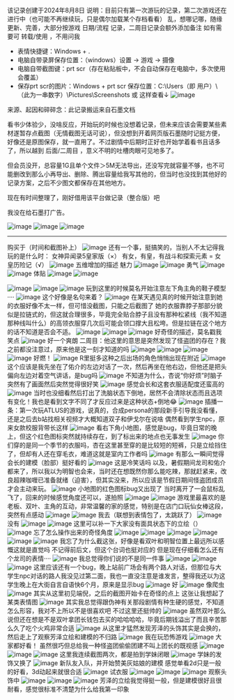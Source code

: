 该记录创建于2024年8月8日
说明：目前只有第一次游玩的记录，第二次游戏还在进行中（也可能不再继续玩，只是偶尔加载某个存档看看）
乱，想哪记哪，随缘更新、完善，大部分按游戏 日期/流程 记录，二周目记录会额外添加备注
如有需要可 转载/使用 ，不用问我

- 表情快捷键：Windows + .
- 电脑自带录屏保存位置：（windows）设置 → 游戏 → 摄像
- 电脑自带截图键：prt scr（存在粘贴板中，不会自动保存在电脑中，多次使用会覆盖）
- 保存prt scr的图片：Windows + prt scr
保存位置：C:\Users（即 用户）\（此为一串数字）\Pictures\Screenshots  或 这样查看↓
![image](https://github.com/user-attachments/assets/01825f12-434f-4729-a159-906507d329eb)


来源、起因和碎碎念：此记录搬运来自石墨文档

看书少体验少，没啥反应，开始玩的时候也没想着记录，但未来应该会需要某些素材遂暂存点截图（无情截图无话可说），但没想到开着网页版石墨随时记挺方便，好像还是原图保存，就一直用了。不过剧情中后期时正好也开始学着看书且话多了，所以越到 后面/二周目 ，意义不明的吐槽肉眼可见地多了。

但会员没开，总容量1G且单个文件＞5M无法导出，还没写完就容量不够，也不可能删改到那么小再导出、删除、腾出容量给我写其他的，但当时也没找到其他好的记录方案，之后不少图文都保存在其他地方。

现在有时间整理了，刚好借用该平台做记录（整合版）吧

我没在给石墨打广告。

![image](https://github.com/user-attachments/assets/f5046329-b70e-4042-b054-b2baac9be498)
![image](https://github.com/user-attachments/assets/82cf40fc-f2fa-4bc7-a587-87765f2d9545)
![image](https://github.com/user-attachments/assets/b689d25e-df94-4dfa-91bc-02d009f22e9a)

***
购买于（时间和截图补上）
![image](https://github.com/user-attachments/assets/d3af60eb-7259-46b5-adb9-1284667f0b26)
还有一个事，挺搞笑的，当别人不太记得我玩的是什么时：
女神异闻录5皇家版（×）
有女，有皇，有战斗和探索元素 = 女皇历险记（√）
![image](https://github.com/user-attachments/assets/663858ac-5176-4aa1-a540-b36e8343a84f)
五维增加的描述
魅力
![image](https://github.com/user-attachments/assets/b5cd7ec3-a949-4457-9d41-1124c31dba0b)
![image](https://github.com/user-attachments/assets/103b66a0-4c2c-4e7f-957f-eea89aedb5d2)
勇气
![image](https://github.com/user-attachments/assets/237f45c3-11ac-4276-88cc-5169f59384ee)
![image](https://github.com/user-attachments/assets/43e63893-f7ee-4433-a539-f10d24962017)
体贴
![image](https://github.com/user-attachments/assets/cbe4cec4-590b-4ed2-98e7-36553c9e2cc3)
![image](https://github.com/user-attachments/assets/0f7358f8-30c3-46e8-b5cd-f2314b5011bf)

![image](https://github.com/user-attachments/assets/47cb2953-4532-4fb8-85a8-4b5f5fbe0ed2)
![image](https://github.com/user-attachments/assets/19de3633-e846-43a3-9706-3097dae2b7cf)
![image](https://github.com/user-attachments/assets/c215e5cc-3e5d-4867-9762-ce78e3e6df8a)
玩到这里的时候莫名开始注意左下角主角的鞋子模型····
![image](https://github.com/user-attachments/assets/62e40f11-6cff-45a2-9e43-9e3f641167bb)
这个好像是名句来着？
![image](https://github.com/user-attachments/assets/bbb527ed-a985-47cd-bdb5-56f2ced5edc9)
在某天遇见真的时候开始注意到她的衣服好像不太一样，但可惜没截图，只能之后截图了
她的衣服靠脖子那部分貌似是拉链式的，但这就合理很多，毕竟完全贴合脖子且没有那种松紧线（我不知道那种线叫什么）的高领衣服穿几次后可能会领口撑大且松垮。但是拉链在这个地方的话不知道是否会不适。
![image](https://github.com/user-attachments/assets/0781afe5-6f4b-4914-bc72-ab471de3188a)
![image](https://github.com/user-attachments/assets/0bda24e4-c306-4152-835e-54200e27334e)
![image](https://github.com/user-attachments/assets/1ed7794a-0540-45ef-9a7b-e062ab3484b1)
好奇怪的描述，莫名戳我笑点
![image](https://github.com/user-attachments/assets/42d208cb-1c92-4f5d-a300-162524dcd5be)
好一个爽朗
二周目：他这里的意思是突然发现了怪盗团的存在？我之前都没注意过，原来他是这一刻才知道的吗
![image](https://github.com/user-attachments/assets/ce1422ad-1985-4f60-8c55-db1c1b388971)
![image](https://github.com/user-attachments/assets/f62efbc4-0cb9-4963-ab24-83008b04ee92)
![image](https://github.com/user-attachments/assets/5ec726b8-08ec-4652-9e79-7450ae01a25d)
![image](https://github.com/user-attachments/assets/a82373f8-e941-4b81-85b5-bbf289e35161)
好燃！
![image](https://github.com/user-attachments/assets/4029d93e-56fd-4446-99ef-38b1d528922a)
R里挺多这种之后出场的角色悄悄出现在附近
![image](https://github.com/user-attachments/assets/b6bd4c2d-c22f-4a39-8a65-3d629850dada)
这个应该是我先坐在了佑介的左边对话了一次，然后再坐在他右边，但他还是把头偏向左边对着空气讲话，是bug吗
![image](https://github.com/user-attachments/assets/05cf8cae-d9f0-4245-93fc-766ddfcc4970)
不知道为什么，杏说“你好烦”时脑子突然有了画面然后突然觉得很好笑
![image](https://github.com/user-attachments/assets/f864e283-5f23-4845-b831-86fa16e5bb0c)
感觉会长和这套衣服适配度还蛮高的
![image](https://github.com/user-attachments/assets/be33a55d-3f2a-4585-871c-d2a7c46542d0)
当时也没细看然后打出了洗脑状态下倒地，居然不会清除状态而且选项有变化！我也是看到文字不同了才反应过来是这种状态+倒地😂
![image](https://github.com/user-attachments/assets/a50cd59b-555a-49ff-8412-44b826015cae)
插播一条：第一次玩ATLUS的游戏，说真的，合成persona的那段新手引导我没看懂，还是之后去b站找相关视频才大概知道双子和伊戈尔在说啥
偶然看到学生npc，原来女款校服背带长这样
![image](https://github.com/user-attachments/assets/9128382c-0d16-4eee-b12e-917f11f908f7)
看右下角小地图，感觉是bug，毕竟日常的晚上，但这个红色图标突然就持续存在，到了标出来的地点也无事发生
![image](https://github.com/user-attachments/assets/9374853a-10bc-4ebd-8ce9-d10a3bc83ed0)
你们穿的是同一个季节的衣服吗，杏在这里甚至穿的是比较短的短裤，只是立绘挡住了，但却有人还在穿毛衣，难道这就是室内工作者吗
![image](https://github.com/user-attachments/assets/d59ae5cd-e33e-4ffc-bf49-627eafe2fa30)
有那么一瞬间觉得会长的建模（脸部）挺好看的
![image](https://github.com/user-attachments/assets/769f9879-8ea9-4a2d-9a79-8a275d5fcecc)
这是冷笑话吗
以及，暑假期间龙司和佑介都来了，所以我以为明智也会来，当时还在想既然你那么能吃辣，那就赶紧来，改良超辣咖喱已准备就绪（迫害），但其实没来，所以应该是节假日期间怪盗团成员才会主动来玩。
![image](https://github.com/user-attachments/assets/2cebcb96-eebf-40d5-9566-8071f8b5ada0)
小地图的红色图标bug又出现了
当时离开了一会鼠标乱飞了，回来的时候感觉角度还可以，遂拍照
![image](https://github.com/user-attachments/assets/291d1558-a3cf-414d-99e4-b543ae15b827)
![image](https://github.com/user-attachments/assets/8814db01-3c45-4aee-9897-fd303a1fe840)
游戏里最喜欢的是老板、双叶、主角的互动，非常温馨的家的感觉，特别是在店门口玩仙女棒这段，突然有点感动
![image](https://github.com/user-attachments/assets/45817396-f00d-4f81-9cc4-9d498a910706)
![image](https://github.com/user-attachments/assets/f8d85ad0-d3f5-46bc-962f-2f6e8fd0c492)
我去（联想到表情包了，太跳跃了）
![image](https://github.com/user-attachments/assets/6966c331-c6dc-41b9-8fb8-18ede3bfb140)
没有
![image](https://github.com/user-attachments/assets/d97dc0c1-441d-4b77-b8a8-94d61915e358)
![image](https://github.com/user-attachments/assets/3e70ba57-29e5-4ce2-b693-8276fd795cc0)
这里可以补一下大家没有面具状态下的立绘（）
![image](https://github.com/user-attachments/assets/3b3efe78-b639-47b9-ad3d-2ba513d9190f)
忘了怎么操作出来的奇怪角度
![image](https://github.com/user-attachments/assets/d7378796-e76a-41fe-96b6-85f36c027d57)
![image](https://github.com/user-attachments/assets/eb089ec3-7794-4460-a382-5276610646b8)
![image](https://github.com/user-attachments/assets/3ddace2b-cbf6-4a7e-8c99-7b6515ddfbf3)
![image](https://github.com/user-attachments/assets/dc9c5b3a-b7d5-4e25-9651-c360f58bfedf)
![image](https://github.com/user-attachments/assets/19adb042-1a59-4b91-9321-636f57d44e14)
![image](https://github.com/user-attachments/assets/6620f40f-4b3a-403b-9736-50d0fc7da4be)
我忘了为什么截这张，好像是看双叶和明智位置上最远所以感慨这就是直觉吗
不记得前后文，但这个台词也挺对应的
但是现在仔细看怎么还有个龙司的表情····
![image](https://github.com/user-attachments/assets/912a1a2d-eca8-4a7d-802f-0a665ed44030)
我总觉得你们说的不是同一件事
![image](https://github.com/user-attachments/assets/639c4d6f-3654-4754-b2a8-575b4ed6fe6c)
![image](https://github.com/user-attachments/assets/82ebd23e-17e4-4c52-a61d-272d47f48166)
![image](https://github.com/user-attachments/assets/0d2859f7-828f-408a-b99d-de5357cbfc7c)
这里应该还有一个bug，晚上站前广场会有两个路人对话，但那位与大学生npc对话的路人我没见过第二面，我也一直没注意是谁发言，整得我还以为这学生晚上在大街自言自语快6个月，原来是显示bug
![image](https://github.com/user-attachments/assets/db7dc191-7048-4dd1-ac08-7d9279c6fb59)
好
![image](https://github.com/user-attachments/assets/2da8e900-bc41-4ded-859e-cae21d343762)
像爬虫
![image](https://github.com/user-attachments/assets/46294f4a-6882-4f1b-abd3-27956f5022d2)
其实从这里初见端倪，之后的截图开始卡在奇怪的点上
这张让我想起了某类表情图
![image](https://github.com/user-attachments/assets/ad40a0b5-b7ca-4337-a0ed-129bf1cc8689)
其实我总觉得跟伪神有关那段剧情有种生硬的感觉，不知道怎么形容，我对不上所以不是很喜欢吧
不过这里还挺帅的
![image](https://github.com/user-attachments/assets/2f76e9ed-bf48-495e-bf84-43be9a520b47)
虽然双叶那么说但还在想是不是双叶拿团长钱包去买的哈哈哈哈，毕竟后期钱溢出了而且辛苦那么久了吃个火鸡非常合适
![image](https://github.com/user-attachments/assets/f8b2db04-a52f-4651-9232-53b6dcaa7418)
从这里才猛然发现芳泽的头饰其实是会换的，然后走上了观察芳泽立绘和建模的不归路
![image](https://github.com/user-attachments/assets/a95d685b-c3a0-4355-81ca-5e7ba41bbb02)
我在玩恐怖游戏
![image](https://github.com/user-attachments/assets/e3c5ae97-f2ee-42a7-9555-063bb5731839)
大家都好看！
虽然很巧但总给我一种怪盗团偷偷团建不叫上团长的既视感
![image](https://github.com/user-attachments/assets/1a7d0e74-5cc0-427c-8989-82c58758c70a)
![image](https://github.com/user-attachments/assets/e4c5605e-f008-47b6-bb9a-e2c8aaea973e)
![image](https://github.com/user-attachments/assets/26368932-0739-4f10-b67e-4d9ab29d91eb)
这里我连续截图两次，都是拍到学妹闭眼
![image](https://github.com/user-attachments/assets/f2a51bd1-2e70-4718-9a5a-010759f33d8b)
学妹的发饰又换了
![image](https://github.com/user-attachments/assets/6a86e10e-6d68-4fa5-a9e0-8d15a74709e3)
新队友入队，并开始赞美灰姑娘的建模
感觉单看2d只是一般的好看，3d动起来就很合适
![image](https://github.com/user-attachments/assets/5239c115-6b57-431a-8c23-49d008cd4df5)
试衣服
![image](https://github.com/user-attachments/assets/6dbb6515-cafd-4482-aa5e-158ec823817e)
![image](https://github.com/user-attachments/assets/29b3041f-c68d-4502-83c0-ed412f1d7fa4)
![image](https://github.com/user-attachments/assets/0479fafd-53ff-4cc9-9036-54e813c62e81)
观察头饰中
![image](https://github.com/user-attachments/assets/f3887ce1-4e60-4ff3-8240-d9cec41d2caa)
![image](https://github.com/user-attachments/assets/f837ad2b-32db-4841-ba3a-2e9910b82467)
![image](https://github.com/user-attachments/assets/c1c758fd-e0b4-495b-803c-2179d9e85a57)
芳泽的立绘我觉得挺一般，但是建模很好且很耐看，感觉很标准不清楚为什么给我第一印象























